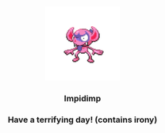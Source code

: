 <p align="center">
    <img src="https://raw.githubusercontent.com/PokeAPI/sprites/master/sprites/pokemon/859.png" width="150" height="150">
</p>
<h3 align="center"> <b>Impidimp</b></h3>
<h3 align="center">Have a terrifying day! (contains irony)</h3>
